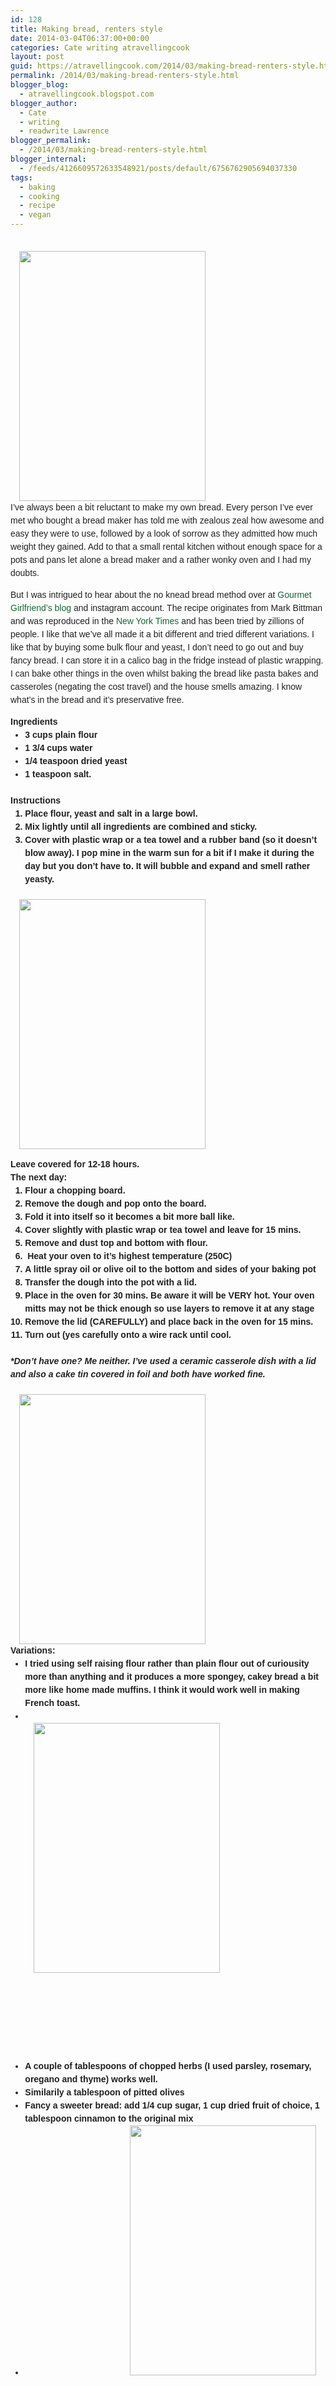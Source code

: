 ```yaml
---
id: 128
title: Making bread, renters style
date: 2014-03-04T06:37:00+00:00
categories: Cate writing atravellingcook
layout: post
guid: https://atravellingcook.com/2014/03/making-bread-renters-style.html
permalink: /2014/03/making-bread-renters-style.html
blogger_blog:
  - atravellingcook.blogspot.com
blogger_author:
  - Cate
  - writing
  - readwrite Lawrence
blogger_permalink:
  - /2014/03/making-bread-renters-style.html
blogger_internal:
  - /feeds/4126609572633548921/posts/default/6756762905694037330
tags:
  - baking
  - cooking
  - recipe
  - vegan
---
```

<div style="color: #212121; font-size: 14px; line-height: 21px; margin-bottom: 1.5em; padding: 0px;">
                                                     <a style="margin-left: 1em; margin-right: 1em; text-align: center;" href="https://2.bp.blogspot.com/-6i9tGDu4oC8/UxVlv2ByHcI/AAAAAAAAIME/z8mkr2sPJPw/s1600/Image+4.jpg"><img src="https://2.bp.blogspot.com/-6i9tGDu4oC8/UxVlv2ByHcI/AAAAAAAAIME/z8mkr2sPJPw/s1600/Image+4.jpg" alt="" width="298" height="400" border="0" /></a>


<div style="color: #212121; font-size: 14px; line-height: 21px; margin-bottom: 1.5em; padding: 0px;">
  <span style="font-family: Arial, Helvetica, sans-serif; line-height: 1.5;">I&#8217;ve always been a bit reluctant to make my own bread. Every person I&#8217;ve ever met who bought a bread maker has told me with zealous zeal how awesome and easy they were to use, followed by a look of sorrow as they admitted how much weight they gained. Add to that a small rental kitchen without enough space for a pots and pans let alone a bread maker and a rather wonky oven and I had my doubts. 




But I was intrigued to hear about the no knead bread method over at <a style="color: #156734; line-height: 1.5; margin: 0px; padding: 0px; text-decoration: none;" href="https://gourmetgirl-friend.blogspot.com.au/2013/03/baking-bread-real-deal.html">Gourmet Girlfriend&#8217;s blog </a>and instagram account. The recipe originates from Mark Bittman and was reproduced in the <a style="color: #156734; line-height: 1.5; margin: 0px; padding: 0px; text-decoration: none;" href="https://www.nytimes.com/2006/11/08/dining/081mrex.html">New York Times </a>and has been tried by zillions of people. I like that we&#8217;ve all made it a bit different and tried different variations. I like that by buying some bulk flour and yeast, I don&#8217;t need to go out and buy fancy bread. I can store it in a calico bag in the fridge instead of plastic wrapping. I can bake other things in the oven whilst baking the bread like pasta bakes and casseroles (negating the cost travel)<span style="line-height: 1.5; text-align: center;"> and the house smells amazing. I know what&#8217;s in the bread and it&#8217;s preservative free. 

<div style="color: #212121; font-size: 14px; line-height: 21px; margin-bottom: 1.5em; padding: 0px;">
  <span style="font-family: Arial, Helvetica, sans-serif; font-weight: bold;">Ingredients


<ul style="color: #212121; font-size: 14px; line-height: 21px; margin: 0px 0px 1.5em 1.667em; padding: 0px;">
  <li style="margin: 0px; padding: 0px;">
    <span style="font-family: Arial, Helvetica, sans-serif; line-height: 1.5;">3 cups plain flour
  </li>
  <li style="margin: 0px; padding: 0px;">
    1 3/4 cups water
  </li>
  <li style="margin: 0px; padding: 0px;">
    1/4 teaspoon dried yeast
  </li>
  <li style="margin: 0px; padding: 0px;">
    1 teaspoon salt.
  </li>
</ul>

<div style="color: #212121; font-size: 14px; line-height: 21px; margin-bottom: 1.5em; padding: 0px;">
  <b>Instructions</b>


<ol style="color: #212121; font-size: 14px; line-height: 21px; margin: 0px 0px 1.5em 1.667em; padding: 0px;">
  <li style="margin: 0px; padding: 0px;">
    Place flour, yeast and salt in a large bowl.
  </li>
  <li style="margin: 0px; padding: 0px;">
    Mix lightly until all ingredients are combined and sticky. 
  </li>
  <li style="margin: 0px; padding: 0px;">
    Cover with plastic wrap or a tea towel and a rubber band (so it doesn&#8217;t blow away). I pop mine in the warm sun for a bit if I make it during the day but you don&#8217;t have to. It will bubble and expand and smell rather yeasty.
  </li>
</ol>


  <a style="font-size: 14px; line-height: 21px; margin-left: 1em; margin-right: 1em;" href="https://1.bp.blogspot.com/-p3DwD3qtvlo/UxVlr5VhWMI/AAAAAAAAIL4/FRrt2hqBTRE/s1600/Image+2.jpg"><img src="https://1.bp.blogspot.com/-p3DwD3qtvlo/UxVlr5VhWMI/AAAAAAAAIL4/FRrt2hqBTRE/s1600/Image+2.jpg" alt="" width="298" height="400" border="0" /></a>





<div style="color: #212121; font-size: 14px; line-height: 21px; margin-bottom: 1.5em; padding: 0px;">
  ​<span style="font-weight: bold; line-height: 1.5;">Leave covered for 12-18 hours. 


<div style="color: #212121; font-size: 14px; line-height: 21px; margin-bottom: 1.5em; padding: 0px;">
  <span style="font-family: Arial, Helvetica, sans-serif; font-weight: bold;">The next day:


<ol style="color: #212121; font-size: 14px; line-height: 21px; margin: 0px 0px 1.5em 1.667em; padding: 0px;">
  <li style="margin: 0px; padding: 0px;">
    Flour a chopping board. 
  </li>
  <li style="margin: 0px; padding: 0px;">
    Remove the dough and pop onto the board.
  </li>
  <li style="margin: 0px; padding: 0px;">
    Fold it into itself so it becomes a bit more ball like.
  </li>
  <li style="margin: 0px; padding: 0px;">
    Cover slightly with plastic wrap or tea towel and leave for 15 mins. 
  </li>
  <li style="margin: 0px; padding: 0px;">
    Remove and dust top and bottom with flour. 
  </li>
  <li style="margin: 0px; padding: 0px;">
     Heat your oven to it&#8217;s highest temperature (250C) 
  </li>
  <li style="margin: 0px; padding: 0px;">
    A little spray oil or olive oil to the bottom and sides of your baking pot
  </li>
  <li style="margin: 0px; padding: 0px;">
    Transfer the dough into the pot with a lid.
  </li>
  <li style="margin: 0px; padding: 0px;">
    Place in the oven for 30 mins. Be aware it will be VERY hot. Your oven mitts may not be thick enough so use layers to remove it at any stage
  </li>
  <li style="margin: 0px; padding: 0px;">
    Remove the lid (CAREFULLY) and place back in the oven for 15 mins. 
  </li>
  <li style="margin: 0px; padding: 0px;">
    Turn out (yes carefully onto a wire rack until cool.
  </li>
</ol>

<div style="color: #212121; font-size: 14px; line-height: 21px; margin-bottom: 1.5em; padding: 0px;">
  <em style="margin: 0px; padding: 0px;">*Don&#8217;t have one? Me neither. I&#8217;ve used a ceramic casserole dish with a lid and also a cake tin covered in foil and both have worked fine.</em>


<div style="color: #212121; font-size: 14px; line-height: 21px; margin-bottom: 1.5em; padding: 0px;">
  <em style="margin: 0px; padding: 0px;">                                                         <a style="font-style: normal; margin-left: 1em; margin-right: 1em; text-align: center;" href="https://2.bp.blogspot.com/-UzYihR1POdM/UxVlrQWp3NI/AAAAAAAAILo/pyuJ4wTHEus/s1600/Image+1.jpg"><img src="https://2.bp.blogspot.com/-UzYihR1POdM/UxVlrQWp3NI/AAAAAAAAILo/pyuJ4wTHEus/s1600/Image+1.jpg" alt="" width="298" height="400" border="0" /></a></em>


<div style="color: #212121; font-size: 14px; line-height: 21px; margin-bottom: 1.5em; padding: 0px;">
  <span style="font-weight: bold;"><span style="font-family: Arial, Helvetica, sans-serif; line-height: 1.5;">Variations:


<ul style="color: #212121; font-size: 14px; line-height: 21px; margin: 0px 0px 1.5em 1.667em; padding: 0px;">
  <li style="margin: 0px; padding: 0px;">
    I tried using self raising flour rather than plain flour out of curiousity more than anything and it produces a more spongey, cakey bread a bit more like home made muffins. I think it would work well in making French toast.
  </li>
  <li style="margin: 0px; padding: 0px;">
                                                 <a style="margin-left: 1em; margin-right: 1em; text-align: center;" href="https://2.bp.blogspot.com/-pNuBf4Z6XXs/UxVlsbEK8OI/AAAAAAAAIL0/qYR-JM9c0fg/s1600/Image+3.jpg"><img src="https://2.bp.blogspot.com/-pNuBf4Z6XXs/UxVlsbEK8OI/AAAAAAAAIL0/qYR-JM9c0fg/s1600/Image+3.jpg" alt="" width="298" height="400" border="0" /></a> 
       
    
    
    
       
    
    
    
       
    
  </li>
  
  <li style="margin: 0px; padding: 0px;">
    <span style="font-family: Arial, Helvetica, sans-serif; line-height: 1.5;">A couple of tablespoons of chopped herbs (I used parsley, rosemary, oregano and thyme) works well.
  </li>
  <li style="margin: 0px; padding: 0px;">
    <span style="font-family: Arial, Helvetica, sans-serif; line-height: 1.5;">Similarily a tablespoon of pitted olives
  </li>
  <li style="margin: 0px; padding: 0px;">
    <span style="font-family: Arial, Helvetica, sans-serif; line-height: 1.5;">Fancy a sweeter bread: add 1/4 cup sugar, 1 cup dried fruit of choice, 1 tablespoon cinnamon to the original mix
  </li>
  <li style="font-family: Georgia, 'Times New Roman', Times, serif; margin: 0px; padding: 0px;">
                                                <a style="margin-left: 1em; margin-right: 1em; text-align: center;" href="https://4.bp.blogspot.com/-EVG5zfUlXi0/UxVlw4-N-uI/AAAAAAAAIMM/z7eleize49g/s1600/Imagebread.jpg"><img src="https://4.bp.blogspot.com/-EVG5zfUlXi0/UxVlw4-N-uI/AAAAAAAAIMM/z7eleize49g/s1600/Imagebread.jpg" alt="" width="298" height="400" border="0" /></a>
  </li>
</ul>